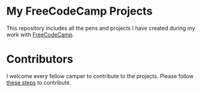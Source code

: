 # My FreeCodeCamp Projects 

This repository includes all the pens and projects I have created during my work with [FreeCodeCamp](https://www.freecodecamp.org/).

# Contributors

I welcome every fellow camper to contribute to the projects. Please follow [these steps](https://github.com/freeCodeCamp/freeCodeCamp/blob/staging/CONTRIBUTING.md) to contribute.
